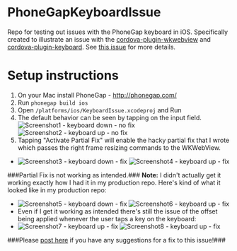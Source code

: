 # PhoneGapKeyboardIssue
Repo for testing out issues with the PhoneGap keyboard in iOS. Specifically created to illustrate an issue with the [cordova-plugin-wkwebview](https://github.com/Telerik-Verified-Plugins/WKWebView) and [cordova-plugin-keyboard](https://github.com/apache/cordova-plugins/tree/master/keyboard). See [this issue](https://github.com/Telerik-Verified-Plugins/WKWebView/issues/27) for more details.

# Setup instructions
1. On your Mac install PhoneGap - http://phonegap.com/
2. Run `phonegap build ios`
3. Open  `/platforms/ios/KeyboardIssue.xcodeproj` and Run
4. The default behavior can be seen by tapping on the input field. 
![Screenshot1 - keyboard down - no fix](http://i.imgur.com/p7PaD35m.png) ![Screenshot2 - keyboard up - no fix](http://i.imgur.com/ldiFwh9m.png)
5. Tapping "Activate Partial Fix" will enable the hacky partial fix that I wrote which passes the right frame resizing commands to the WKWebView. 
- ![Screenshot3 - keyboard down - fix](http://i.imgur.com/5MWvToBm.png) ![Screenshot4 - keyboard up - fix](http://i.imgur.com/oAnr6wHm.png)

###Partial Fix is not working as intended.###
__Note:__ I didn't actually get it working exactly how I had it in my production repo. Here's kind of what it looked like in my production repo:
- ![Screenshot5 - keyboard down - fix](http://i.imgur.com/5MWvToBm.png) ![Screenshot6 - keyboard up - fix](http://i.imgur.com/SXDAbFKm.png)
- Even if I get it working as intended there's still the issue of the offset being applied whenever the user taps a key on the keyboard:
- ![Screenshot7 - keyboard up - fix](http://i.imgur.com/SXDAbFKm.png) ![Screenshot8 - keyboard up - fix](http://i.imgur.com/83Ts7lpm.png)


###Please [post here](https://github.com/Telerik-Verified-Plugins/WKWebView/issues/27) if you have any suggestions for a fix to this issue!###
